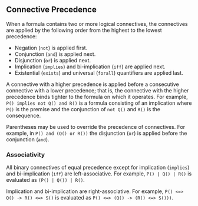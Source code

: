 ## Connective Precedence

When a formula contains two or more logical connectives, the connectives
are applied by the following order from the highest to the lowest precedence:

* Negation (`not`) is applied first.
* Conjunction (`and`) is applied next.
* Disjunction (`or`) is applied next.
* Implication (`implies`) and bi-implication (`iff`) are applied next.
* Existential (`exists`) and universal (`forall`) quantifiers are applied last.

A connective with a higher precedence is applied before a consecutive
connective with a lower precedence; that is, the connective with the higher
precedence binds tighter to the formula on which it operates.
For example, `P() implies not Q() and R()` is a formula consisting of
an implication where `P()` is the premise and the conjunction of `not Q()`
and `R()` is the consequence.

Parentheses may be used to override the precedence of connectives.
For example, in `P() and (Q() or R())` the disjunction (`or`) is applied before
the conjunction (`and`).

### Associativity

All binary connectives of equal precedence except for implication
(`implies`) and bi-implication (`iff`) are left-associative.
For example, `P() | Q() | R()` is evaluated as `(P() | Q()) | R()`.

Implication and bi-implication are right-associative.
For example, `P() <=> Q() -> R() <=> S()` is evaluated as
`P() <=> (Q() -> (R() <=> S()))`.